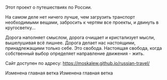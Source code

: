 Этот проект о путешествиях по России.

На самом деле нет ничего лучше, чем загрузить транспорт необходимыми вещами, забросить к чертям все проекты, и двинуть в кругосветку...

Дорога наполняет смыслом, дорога очищает и кристализует мысли, вышелушивая всё лишнее. Дорога делает нас настоящими, принадлежащими только себе. Это свобода. Настоящая свобода, когда собственный выбор определяет направление движения - жить.

Сайт доступен по адресу: https://moskalew.github.io/russian-travel/

Изменена главная ветка
Изменена главная ветка
